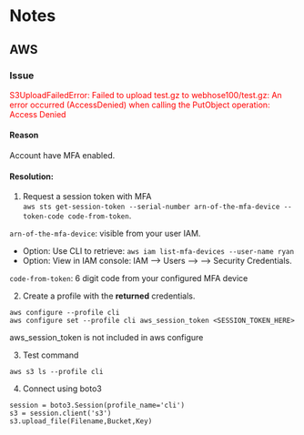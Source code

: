 # Notes
## AWS 
### Issue 

<p style="color:red;">S3UploadFailedError: Failed to upload test.gz to webhose100/test.gz: An error occurred (AccessDenied) when calling the PutObject operation: Access Denied</p>

#### Reason
Account have MFA enabled. 

#### Resolution:

1. Request a session token with MFA  
`aws sts get-session-token --serial-number arn-of-the-mfa-device --token-code code-from-token`. 

  `arn-of-the-mfa-device`: visible from your user IAM. 
  - Option: Use CLI to retrieve: `aws iam list-mfa-devices --user-name ryan`
  - Option: View in IAM console: IAM --> Users --> --> Security Credentials.  
  
   `code-from-token`: 6 digit code from your configured MFA device
  
2. Create a profile with the **returned** credentials.  
```
aws configure --profile cli 
aws configure set --profile cli aws_session_token <SESSION_TOKEN_HERE>
```
aws_session_token is not included in aws configure

3. Test command

`aws s3 ls --profile cli`

4. Connect using boto3

```
session = boto3.Session(profile_name='cli')
s3 = session.client('s3')
s3.upload_file(Filename,Bucket,Key)
```

